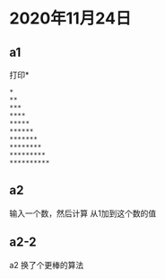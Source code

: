 # 2020年11月24日

## a1

打印*

```
*
**
***
****
*****
******
*******
********
*********
**********
```

## a2

输入一个数，然后计算 从1加到这个数的值

## a2-2

a2 换了个更棒的算法

